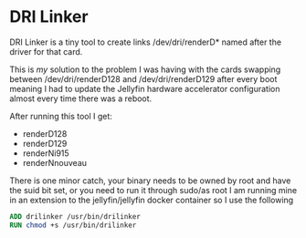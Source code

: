 # DRI Linker

DRI Linker is a tiny tool to create links /dev/dri/renderD* named after the driver for that card.

This is *my* solution to the problem I was having with the cards swapping between /dev/dri/renderD128 and /dev/dri/renderD129 after every boot
meaning I had to update the Jellyfin hardware accelerator configuration almost every time there was a reboot.

After running this tool I get:
- renderD128
- renderD129
- renderNi915
- renderNnouveau

There is one minor catch, your binary needs to be owned by root and have the suid bit set, or you need to run it through sudo/as root
I am running mine in an extension to the jellyfin/jellyfin docker container so I use the following

```dockerfile
ADD drilinker /usr/bin/drilinker
RUN chmod +s /usr/bin/drilinker
```

